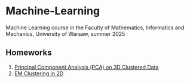 # Machine-Learning
Machine Learning course in the Faculty of Mathematics, Informatics and Mechanics, University of Warsaw, summer 2025

## Homeworks

1. [Principal Component Analysis (PCA) on 3D Clustered Data](https://github.com/dg7s/Machine-Learning/blob/main/hw/Principal_Component_Analysis_(PCA)_on_3D_Clustered_Data.ipynb)
2. [EM Clustering in 2D](https://github.com/dg7s/Machine-Learning/blob/main/hw/EM_Clustering_in_2D.ipynb)
